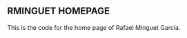 RMINGUET HOMEPAGE
------------------------------
This is the code for the home page of Rafael Minguet García.